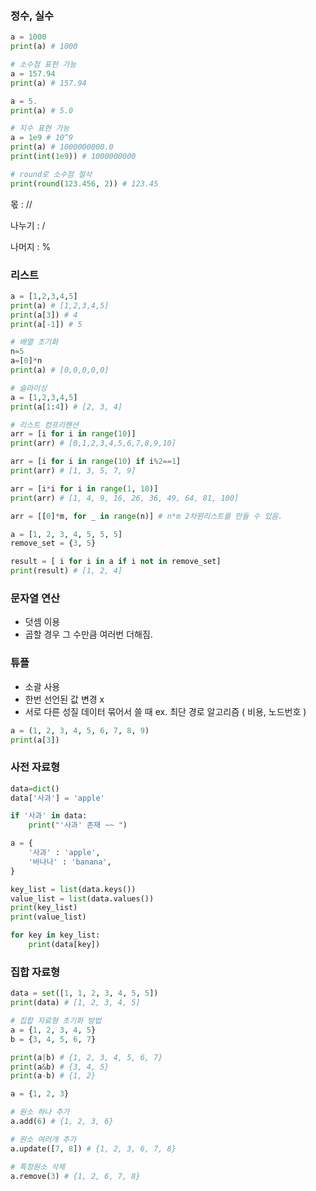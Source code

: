 ### 정수, 실수

```python
a = 1000
print(a) # 1000

# 소수점 표현 가능
a = 157.94
print(a) # 157.94

a = 5.
print(a) # 5.0

# 지수 표현 가능
a = 1e9 # 10^9
print(a) # 1000000000.0
print(int(1e9)) # 1000000000

# round로 소수점 절삭
print(round(123.456, 2)) # 123.45
```

몫 : //

나누기 : /

나머지 : %

### 리스트

```python
a = [1,2,3,4,5]
print(a) # [1,2,3,4,5]
print(a[3]) # 4
print(a[-1]) # 5

# 배열 초기화
n=5
a=[0]*n
print(a) # [0,0,0,0,0]

# 슬라이싱
a = [1,2,3,4,5]
print(a[1:4]) # [2, 3, 4]

# 리스트 컴프리헨션
arr = [i for i in range(10)]
print(arr) # [0,1,2,3,4,5,6,7,8,9,10]

arr = [i for i in range(10) if i%2==1]
print(arr) # [1, 3, 5, 7, 9]

arr = [i*i for i in range(1, 10)]
print(arr) # [1, 4, 9, 16, 26, 36, 49, 64, 81, 100]

arr = [[0]*m, for _ in range(n)] # n*m 2차원리스트를 만들 수 있음.
```

```python
a = [1, 2, 3, 4, 5, 5, 5]
remove_set = {3, 5}

result = [ i for i in a if i not in remove_set]
print(result) # [1, 2, 4]
```

### 문자열 연산
- 덧셈 이용
- 곱할 경우 그 수만큼 여러번 더해짐.

### 튜플
- 소괄 사용
- 한번 선언된 값 변경 x
- 서로 다른 성질 데이터 묶어서 쓸 때 ex. 최단 경로 알고리즘 ( 비용, 노드번호 )

```python
a = (1, 2, 3, 4, 5, 6, 7, 8, 9)
print(a[3])
```

### 사전 자료형
```python
data=dict()
data['사과'] = 'apple'

if '사과' in data:
	print("'사과' 존재 ~~ ")

a = {
	'사과' : 'apple',
	'바나나' : 'banana',
}

key_list = list(data.keys())
value_list = list(data.values())
print(key_list)
print(value_list)

for key in key_list:
	print(data[key])
```

### 집합 자료형
```python
data = set([1, 1, 2, 3, 4, 5, 5])
print(data) # [1, 2, 3, 4, 5]

# 집합 자료형 초기화 방법
a = {1, 2, 3, 4, 5}
b = {3, 4, 5, 6, 7}

print(a|b) # {1, 2, 3, 4, 5, 6, 7}
print(a&b) # {3, 4, 5}
print(a-b) # {1, 2}

a = {1, 2, 3}

# 원소 하나 추가
a.add(6) # {1, 2, 3, 6}

# 원소 여러개 추가
a.update([7, 8]) # {1, 2, 3, 6, 7, 8}

# 특정원소 삭제
a.remove(3) # {1, 2, 6, 7, 8}
```